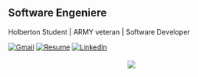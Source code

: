 ## Software Engeniere

Holberton Student | ARMY veteran | Software Developer

<!-- Contact Me Section -->
[![Gmail](https://img.shields.io/badge/Gmail-D14836?style=for-the-badge&logo=gmail&logoColor=white)](mailto:yahdiielo@gmail.com)
[![Resume](https://img.shields.io/badge/RESUME-important?style=for-the-badge)](./Lizbeth-Garcia.pdf)
[![LinkedIn](https://img.shields.io/badge/linkedin-%230077B5.svg?style=for-the-badge&logo=linkedin&logoColor=white)](https://www.linkedin.com/in/yahdiel-saldana-112446265/)

<h4 align="center">
<div>
<img src="https://media.giphy.com/media/l49JMVDvP8D38LHwI/giphy.gif"/>
</div>
</h4>
